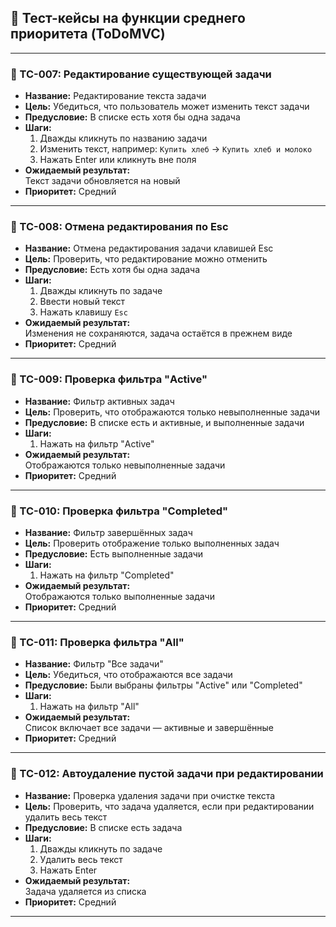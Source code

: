 
## 🧾 **Тест-кейсы на функции среднего приоритета (ToDoMVC)**

---

### 🔸 TC-007: Редактирование существующей задачи

- **Название:** Редактирование текста задачи  
- **Цель:** Убедиться, что пользователь может изменить текст задачи  
- **Предусловие:** В списке есть хотя бы одна задача  
- **Шаги:**
  1. Дважды кликнуть по названию задачи  
  2. Изменить текст, например: `Купить хлеб` → `Купить хлеб и молоко`  
  3. Нажать Enter или кликнуть вне поля  
- **Ожидаемый результат:**  
  Текст задачи обновляется на новый  
- **Приоритет:** Средний  

---

### 🔸 TC-008: Отмена редактирования по Esc

- **Название:** Отмена редактирования задачи клавишей Esc  
- **Цель:** Проверить, что редактирование можно отменить  
- **Предусловие:** Есть хотя бы одна задача  
- **Шаги:**
  1. Дважды кликнуть по задаче  
  2. Ввести новый текст  
  3. Нажать клавишу `Esc`  
- **Ожидаемый результат:**  
  Изменения не сохраняются, задача остаётся в прежнем виде  
- **Приоритет:** Средний  

---

### 🔸 TC-009: Проверка фильтра "Active"

- **Название:** Фильтр активных задач  
- **Цель:** Проверить, что отображаются только невыполненные задачи  
- **Предусловие:** В списке есть и активные, и выполненные задачи  
- **Шаги:**
  1. Нажать на фильтр "Active"  
- **Ожидаемый результат:**  
  Отображаются только невыполненные задачи  
- **Приоритет:** Средний  

---

### 🔸 TC-010: Проверка фильтра "Completed"

- **Название:** Фильтр завершённых задач  
- **Цель:** Проверить отображение только выполненных задач  
- **Предусловие:** Есть выполненные задачи  
- **Шаги:**
  1. Нажать на фильтр "Completed"  
- **Ожидаемый результат:**  
  Отображаются только выполненные задачи  
- **Приоритет:** Средний  

---

### 🔸 TC-011: Проверка фильтра "All"

- **Название:** Фильтр "Все задачи"  
- **Цель:** Убедиться, что отображаются все задачи  
- **Предусловие:** Были выбраны фильтры "Active" или "Completed"  
- **Шаги:**
  1. Нажать на фильтр "All"  
- **Ожидаемый результат:**  
  Список включает все задачи — активные и завершённые  
- **Приоритет:** Средний  

---

### 🔸 TC-012: Автоудаление пустой задачи при редактировании

- **Название:** Проверка удаления задачи при очистке текста  
- **Цель:** Проверить, что задача удаляется, если при редактировании удалить весь текст  
- **Предусловие:** В списке есть задача  
- **Шаги:**
  1. Дважды кликнуть по задаче  
  2. Удалить весь текст  
  3. Нажать Enter  
- **Ожидаемый результат:**  
  Задача удаляется из списка  
- **Приоритет:** Средний  

---
